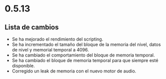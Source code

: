 # 0.5.13

## Lista de cambios

- Se ha mejorado el rendimiento del scripting.
- Se ha incrementado el tamaño del bloque de la memoria del nivel, datos de nivel y memorial temporal a 4096.
- Se ha cambiado el comportamiento del bloque de memoria temporal.
- Se ha cambiado el bloque de memoria temporal para que siempre esté disponible.
- Corregido un leak de memoria con el nuevo motor de audio.

